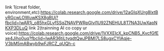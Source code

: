 link 1(creat folder, environment,etc):https://colab.research.google.com/drive/12aGIqXUrg8lxtBvRGcwLOWuwKSX8gBUj?fbclid=IwAR1j_o85hxGLyfSSqZNAVPWRpGlvl1U92ZNEHUL8T7NA3UwXapNKXP3DLuQ
link 2(trainning AI co copy ur voice):https://colab.research.google.com/drive/1VXXEIcX_kpCNB5_KvcfGfExe4Jiho0uq?fbclid=IwAR36tiLtyqdtQwJPBMI7LS8ugxCYIAqje-V3bM5mABwyb9wFJRCZ_qUQh-c

